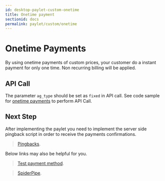 ```yaml
---
id: desktop-paylet-custom-onetime
title: Onetime payment
sectionid: docs
permalink: paylet/custom/onetime
---
```


# Onetime Payments

By using onetime payments of custom prices, your customer do a instant payment for only one time. Non recurring billing will be applied.

## API Call

The parameter ```ag_type``` should be set as ```fixed``` in API call. See code sample for [onetime payments](/API-Reference#section-paylet-custom-onetime) to perform API Call.

## Next Step

After implementing the paylet you need to implement the server side pingback script in order to receive the payments confirmations.

> [Pingbacks](/default-pingback).

Below links may also be helpful for you.

> [Test payment method](/sandbox/test-payment).

> [SpiderPipe](/spiderpipe-home).